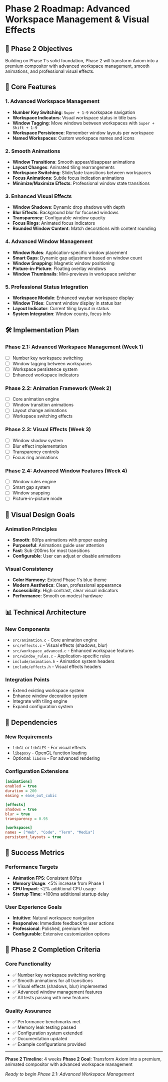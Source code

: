 # Phase 2 Roadmap: Advanced Workspace Management & Visual Effects

## 🎯 Phase 2 Objectives

Building on Phase 1's solid foundation, Phase 2 will transform Axiom into a premium compositor with advanced workspace management, smooth animations, and professional visual effects.

## 🚀 Core Features

### 1. Advanced Workspace Management
- **Number Key Switching**: `Super + 1-9` workspace navigation
- **Workspace Indicators**: Visual workspace status in title bars
- **Window Tagging**: Move windows between workspaces with `Super + Shift + 1-9`
- **Workspace Persistence**: Remember window layouts per workspace
- **Named Workspaces**: Custom workspace names and icons

### 2. Smooth Animations
- **Window Transitions**: Smooth appear/disappear animations
- **Layout Changes**: Animated tiling rearrangements
- **Workspace Switching**: Slide/fade transitions between workspaces
- **Focus Animations**: Subtle focus indication animations
- **Minimize/Maximize Effects**: Professional window state transitions

### 3. Enhanced Visual Effects
- **Window Shadows**: Dynamic drop shadows with depth
- **Blur Effects**: Background blur for focused windows
- **Transparency**: Configurable window opacity
- **Focus Rings**: Animated focus indicators
- **Rounded Window Content**: Match decorations with content rounding

### 4. Advanced Window Management
- **Window Rules**: Application-specific window placement
- **Smart Gaps**: Dynamic gap adjustment based on window count
- **Window Snapping**: Magnetic window positioning
- **Picture-in-Picture**: Floating overlay windows
- **Window Thumbnails**: Mini-previews in workspace switcher

### 5. Professional Status Integration
- **Workspace Module**: Enhanced waybar workspace display
- **Window Titles**: Current window display in status bar
- **Layout Indicator**: Current tiling layout in status
- **System Integration**: Window counts, focus info

## 🛠️ Implementation Plan

### Phase 2.1: Advanced Workspace Management (Week 1)
- [ ] Number key workspace switching
- [ ] Window tagging between workspaces
- [ ] Workspace persistence system
- [ ] Enhanced workspace indicators

### Phase 2.2: Animation Framework (Week 2)
- [ ] Core animation engine
- [ ] Window transition animations
- [ ] Layout change animations
- [ ] Workspace switching effects

### Phase 2.3: Visual Effects (Week 3)
- [ ] Window shadow system
- [ ] Blur effect implementation
- [ ] Transparency controls
- [ ] Focus ring animations

### Phase 2.4: Advanced Window Features (Week 4)
- [ ] Window rules engine
- [ ] Smart gap system
- [ ] Window snapping
- [ ] Picture-in-picture mode

## 🎨 Visual Design Goals

### Animation Principles
- **Smooth**: 60fps animations with proper easing
- **Purposeful**: Animations guide user attention
- **Fast**: Sub-200ms for most transitions
- **Configurable**: User can adjust or disable animations

### Visual Consistency
- **Color Harmony**: Extend Phase 1's blue theme
- **Modern Aesthetics**: Clean, professional appearance  
- **Accessibility**: High contrast, clear visual indicators
- **Performance**: Smooth on modest hardware

## 📊 Technical Architecture

### New Components
- `src/animation.c` - Core animation engine
- `src/effects.c` - Visual effects (shadows, blur)
- `src/workspace_advanced.c` - Enhanced workspace features
- `src/window_rules.c` - Application-specific rules
- `include/animation.h` - Animation system headers
- `include/effects.h` - Visual effects headers

### Integration Points
- Extend existing workspace system
- Enhance window decoration system
- Integrate with tiling engine
- Expand configuration system

## 🔧 Dependencies

### New Requirements
- `libGL` or `libGLES` - For visual effects
- `libepoxy` - OpenGL function loading
- Optional: `libdrm` - For advanced rendering

### Configuration Extensions
```ini
[animations]
enabled = true
duration = 200
easing = ease_out_cubic

[effects]
shadows = true
blur = true
transparency = 0.95

[workspaces]
names = ["Web", "Code", "Term", "Media"]
persistent_layouts = true
```

## 🎯 Success Metrics

### Performance Targets
- **Animation FPS**: Consistent 60fps
- **Memory Usage**: <5% increase from Phase 1
- **CPU Impact**: <2% additional CPU usage
- **Startup Time**: <100ms additional startup delay

### User Experience Goals
- **Intuitive**: Natural workspace navigation
- **Responsive**: Immediate feedback to user actions
- **Professional**: Polished, premium feel
- **Configurable**: Extensive customization options

## 🚦 Phase 2 Completion Criteria

### Core Functionality
- ✅ Number key workspace switching working
- ✅ Smooth animations for all transitions
- ✅ Visual effects (shadows, blur) implemented
- ✅ Advanced window management features
- ✅ All tests passing with new features

### Quality Assurance
- ✅ Performance benchmarks met
- ✅ Memory leak testing passed
- ✅ Configuration system extended
- ✅ Documentation updated
- ✅ Example configurations provided

---

**Phase 2 Timeline**: 4 weeks
**Phase 2 Goal**: Transform Axiom into a premium, animated compositor with advanced workspace management

*Ready to begin Phase 2.1: Advanced Workspace Management*
